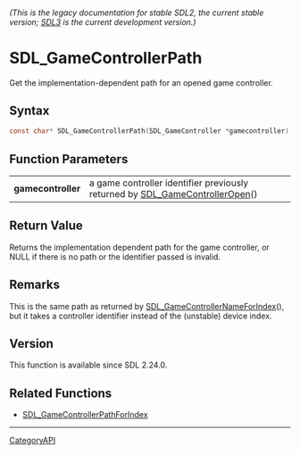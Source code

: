 ###### (This is the legacy documentation for stable SDL2, the current stable version; [SDL3](https://wiki.libsdl.org/SDL3/) is the current development version.)
# SDL_GameControllerPath

Get the implementation-dependent path for an opened game controller.

## Syntax

```c
const char* SDL_GameControllerPath(SDL_GameController *gamecontroller);

```

## Function Parameters

|                        |                                                                                                        |
| ---------------------- | ------------------------------------------------------------------------------------------------------ |
| **gamecontroller**     | a game controller identifier previously returned by [SDL_GameControllerOpen](SDL_GameControllerOpen)() |

## Return Value

Returns the implementation dependent path for the game controller, or NULL
if there is no path or the identifier passed is invalid.

## Remarks

This is the same path as returned by
[SDL_GameControllerNameForIndex](SDL_GameControllerNameForIndex)(), but it
takes a controller identifier instead of the (unstable) device index.

## Version

This function is available since SDL 2.24.0.

## Related Functions

* [SDL_GameControllerPathForIndex](SDL_GameControllerPathForIndex)

----
[CategoryAPI](CategoryAPI)

